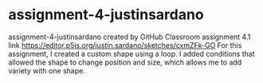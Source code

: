 # assignment-4-justinsardano
assignment-4-justinsardano created by GitHub Classroom
assignment 4.1 link https://editor.p5js.org/justin.sardano/sketches/cxmZFk-GO For this assignment, I created a custom shape using a loop. I added conditions that allowed the shape to change position and size, which allows me to add variety with one shape. 

